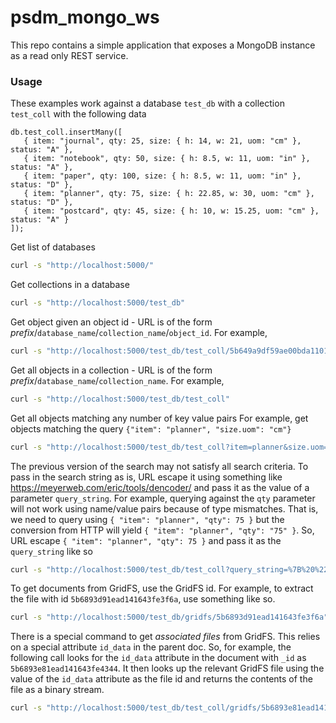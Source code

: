 # psdm_mongo_ws

This repo contains a simple application that exposes a MongoDB instance as a read only REST service.
### Usage
These examples work against a database `test_db` with a collection `test_coll` with the following data
```
db.test_coll.insertMany([
   { item: "journal", qty: 25, size: { h: 14, w: 21, uom: "cm" }, status: "A" },
   { item: "notebook", qty: 50, size: { h: 8.5, w: 11, uom: "in" }, status: "A" },
   { item: "paper", qty: 100, size: { h: 8.5, w: 11, uom: "in" }, status: "D" },
   { item: "planner", qty: 75, size: { h: 22.85, w: 30, uom: "cm" }, status: "D" },
   { item: "postcard", qty: 45, size: { h: 10, w: 15.25, uom: "cm" }, status: "A" }
]);
```
Get list of databases
```bash
curl -s "http://localhost:5000/"
```

Get collections in a database
```bash
curl -s "http://localhost:5000/test_db"
```

Get object given an object id - URL is of the form *prefix*/`database_name`/`collection_name`/`object_id`.
For example,
```bash
curl -s "http://localhost:5000/test_db/test_coll/5b649a9df59ae00bda110168"
```

Get all objects in a collection - URL is of the form *prefix*/`database_name`/`collection_name`.
For example,
```bash
curl -s "http://localhost:5000/test_db/test_coll"
```

Get all objects matching any number of key value pairs
For example, get objects matching the query `{"item": "planner", "size.uom": "cm"}`
```bash
curl -s "http://localhost:5000/test_db/test_coll?item=planner&size.uom=cm"
```

The previous version of the search may not satisfy all search criteria.
To pass in the search string as is, URL escape it using something like https://meyerweb.com/eric/tools/dencoder/ and pass it as the value of a parameter `query_string`.
For example, querying against the `qty` parameter will not work using name/value pairs because of type mismatches.
That is, we need to query using `{ "item": "planner", "qty": 75 }` but the conversion from HTTP will yield `{ "item": "planner", "qty": "75" }`.
So, URL escape `{ "item": "planner", "qty": 75 }` and pass it as the `query_string` like so
```bash
curl -s "http://localhost:5000/test_db/test_coll?query_string=%7B%20%22item%22%3A%20%22planner%22%2C%20%22qty%22%3A%2075%20%7D%0A"
```

To get documents from GridFS, use the GridFS id. For example, to extract the file with id `5b6893d91ead141643fe3f6a`, use something like so.
```bash
curl -s "http://localhost:5000/test_db/gridfs/5b6893d91ead141643fe3f6a"
```


There is a special command to get *associated files* from GridFS. This relies on a special attribute `id_data` in the parent doc.
So, for example, the following call looks for the `id_data` attribute in the document with `_id` as `5b6893e81ead141643fe4344`.
It then looks up the relevant GridFS file using the value of the `id_data` attribute as the file id and returns the contents of the file as a binary stream.

```bash
curl -s "http://localhost:5000/test_db/test_coll/gridfs/5b6893e81ead141643fe4344"
```

